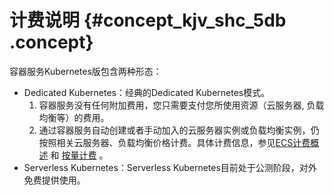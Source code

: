 # 计费说明 {#concept_kjv_shc_5db .concept}

容器服务Kubernetes版包含两种形态：

-   Dedicated Kubernetes：经典的Dedicated Kubernetes模式。
    1.  容器服务没有任何附加费用，您只需要支付您所使用资源（云服务器, 负载均衡等）的费用。
    2.  通过容器服务自动创建或者手动加入的云服务器实例或负载均衡实例，仍按照相关云服务器、负载均衡价格计费。具体计费信息，参见[ECS计费概述](../../../../intl.zh-CN//计费概述.md#) 和 [按量计费](../../../../intl.zh-CN//按量计费.md#) 。
-   Serverless Kubernetes：Serverless Kubernetes目前处于公测阶段，对外免费提供使用。


